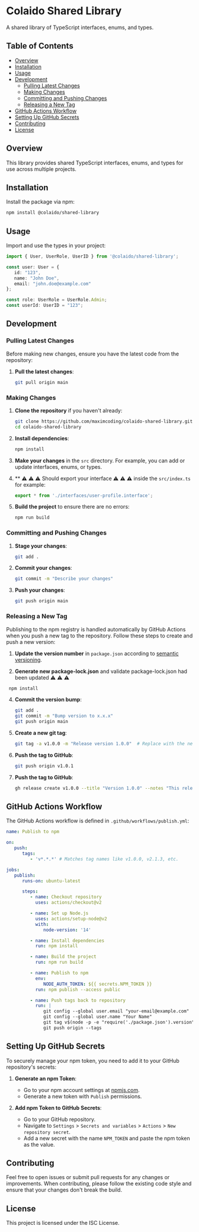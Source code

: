 
# Colaido Shared Library

A shared library of TypeScript interfaces, enums, and types.

## Table of Contents

- [Overview](#overview)
- [Installation](#installation)
- [Usage](#usage)
- [Development](#development)
    - [Pulling Latest Changes](#pulling-latest-changes)
    - [Making Changes](#making-changes)
    - [Committing and Pushing Changes](#committing-and-pushing-changes)
    - [Releasing a New Tag](#releasing-a-new-tag)
- [GitHub Actions Workflow](#github-actions-workflow)
- [Setting Up GitHub Secrets](#setting-up-github-secrets)
- [Contributing](#contributing)
- [License](#license)

## Overview

This library provides shared TypeScript interfaces, enums, and types for use across multiple projects.

## Installation

Install the package via npm:

```bash
npm install @colaido/shared-library
```

## Usage

Import and use the types in your project:

```typescript
import { User, UserRole, UserID } from '@colaido/shared-library';

const user: User = {
   id: "123",
   name: "John Doe",
   email: "john.doe@example.com"
};

const role: UserRole = UserRole.Admin;
const userId: UserID = "123";
```

## Development

### Pulling Latest Changes

Before making new changes, ensure you have the latest code from the repository:

1. **Pull the latest changes**:

   ```bash
   git pull origin main
   ```

### Making Changes

1. **Clone the repository** if you haven't already:

   ```bash
   git clone https://github.com/maximcoding/colaido-shared-library.git
   cd colaido-shared-library
   ```

2. **Install dependencies**:

   ```bash
   npm install
   ```

3. **Make your changes** in the `src` directory. For example, you can add or update interfaces, enums, or types.

4. ** ⚠️ ⚠️ ⚠️ Should export your interface ⚠️ ⚠️ ⚠️ inside the `src/index.ts` for example:

   ```typescript
   export * from './interfaces/user-profile.interface';
   ```

5. **Build the project** to ensure there are no errors:

   ```bash
   npm run build
   ```

### Committing and Pushing Changes

1. **Stage your changes**:

   ```bash
   git add .
   ```

2. **Commit your changes**:

   ```bash
   git commit -m "Describe your changes"
   ```

3. **Push your changes**:

   ```bash
   git push origin main
   ```

### Releasing a New Tag

Publishing to the npm registry is handled automatically by GitHub Actions when you push a new tag to the repository. Follow these steps to create and push a new version:

1. **Update the version number** in `package.json` according to [semantic versioning](https://semver.org/). ️

2. **Generate new package-lock.json**  and validate package-lock.json had been updated ⚠️ ⚠️ ⚠️
  ```bash
   npm install
   ```
   
4. **Commit the version bump**:

   ```bash
   git add .
   git commit -m "Bump version to x.x.x"
   git push origin main
   ```

3. **Create a new git tag**:

   ```bash
   git tag -a v1.0.0 -m "Release version 1.0.0"  # Replace with the new version
   ```
4. **Push the tag to GitHub**:

   ```bash
   git push origin v1.0.1
   ```

5. **Push the tag to GitHub**:

   ```bash
   gh release create v1.0.0 --title "Version 1.0.0" --notes "This release includes the following changes..."
   ```

## GitHub Actions Workflow

The GitHub Actions workflow is defined in `.github/workflows/publish.yml`:

```yaml
name: Publish to npm

on:
   push:
      tags:
         - 'v*.*.*' # Matches tag names like v1.0.0, v2.1.3, etc.

jobs:
   publish:
      runs-on: ubuntu-latest

      steps:
         - name: Checkout repository
           uses: actions/checkout@v2

         - name: Set up Node.js
           uses: actions/setup-node@v2
           with:
              node-version: '14'

         - name: Install dependencies
           run: npm install

         - name: Build the project
           run: npm run build

         - name: Publish to npm
           env:
              NODE_AUTH_TOKEN: ${{ secrets.NPM_TOKEN }}
           run: npm publish --access public

         - name: Push tags back to repository
           run: |
              git config --global user.email "your-email@example.com"
              git config --global user.name "Your Name"
              git tag v$(node -p -e "require('./package.json').version")
              git push origin --tags
```

## Setting Up GitHub Secrets

To securely manage your npm token, you need to add it to your GitHub repository's secrets:

1. **Generate an npm Token**:
    - Go to your npm account settings at [npmjs.com](https://www.npmjs.com/settings).
    - Generate a new token with `Publish` permissions.

2. **Add npm Token to GitHub Secrets**:
    - Go to your GitHub repository.
    - Navigate to `Settings` > `Secrets and variables` > `Actions` > `New repository secret`.
    - Add a new secret with the name `NPM_TOKEN` and paste the npm token as the value.

## Contributing

Feel free to open issues or submit pull requests for any changes or improvements. When contributing, please follow the existing code style and ensure that your changes don't break the build.

## License

This project is licensed under the ISC License.
